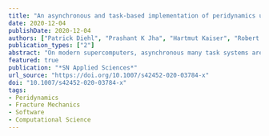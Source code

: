 ```yaml
---
title: "An asynchronous and task-based implementation of peridynamics utilizing HPX—the C++ standard library for parallelism and concurrency"
date: 2020-12-04
publishDate: 2020-12-04
authors: ["Patrick Diehl", "Prashant K Jha", "Hartmut Kaiser", "Robert Lipton", "Martin Levesque"]
publication_types: ["2"]
abstract: "On modern supercomputers, asynchronous many task systems are emerging to address the new architecture of computational nodes. Through this shift of increasing cores per node, a new programming model with focus on handling of the fine-grain parallelism with increasing amount of cores per computational node is needed. Asynchronous Many Task (AMT) run time systems represent a paradigm for addressing the fine-grain parallelism. They handle the increasing amount of threads per node and concurrency. HPX, a open source C++ standard library for parallelism and concurrency, is one AMT which is conforming to the C++ standard. Motivated by the impressive performance of asynchronous task-based parallelism through HPX to N-body problem and astrophysics simulation, in this work, we consider its application to the Peridynamics theory. Peridynamics is a non-local generalization of continuum mechanics tailored to address discontinuous displacement fields arising in fracture mechanics. Peridynamics requires considerable computing resources, owing to its non-local nature of formulation, offering a scope for improved computing performance via asynchronous task-based parallelism. Our results show that HPX-based peridynamic computation is scalable, and the scalability is in agreement with the theory. In addition to the scalability, we also show the validation results and the mesh convergence results. For the validation, we consider implicit time integration and compare the result with the classical continuum mechanics (CCM) (peridynamics under small deformation should give similar results as CCM). For the mesh convergence, we consider explicit time integration and show that the results are in agreement with theoretical claims in previous works."
featured: true
publication: "*SN Applied Sciences*"
url_source: "https://doi.org/10.1007/s42452-020-03784-x"
doi: "10.1007/s42452-020-03784-x"
tags:
- Peridynamics
- Fracture Mechanics
- Software
- Computational Science
---
```


